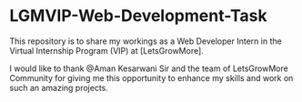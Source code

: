 # LGMVIP-Web-Development-Task
This repository is to share my workings as a Web Developer Intern in the Virtual Internship Program (VIP) at [LetsGrowMore].

I would like to thank @Aman Kesarwani Sir and the team of LetsGrowMore Community for giving me this opportunity to enhance my skills and work on such an amazing projects.


